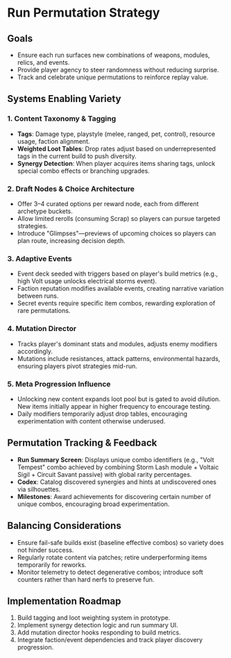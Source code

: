 # Run Permutation Strategy

## Goals
- Ensure each run surfaces new combinations of weapons, modules, relics, and events.
- Provide player agency to steer randomness without reducing surprise.
- Track and celebrate unique permutations to reinforce replay value.

## Systems Enabling Variety

### 1. Content Taxonomy & Tagging
- **Tags**: Damage type, playstyle (melee, ranged, pet, control), resource usage, faction alignment.
- **Weighted Loot Tables**: Drop rates adjust based on underrepresented tags in the current build to push diversity.
- **Synergy Detection**: When player acquires items sharing tags, unlock special combo effects or branching upgrades.

### 2. Draft Nodes & Choice Architecture
- Offer 3–4 curated options per reward node, each from different archetype buckets.
- Allow limited rerolls (consuming Scrap) so players can pursue targeted strategies.
- Introduce "Glimpses"—previews of upcoming choices so players can plan route, increasing decision depth.

### 3. Adaptive Events
- Event deck seeded with triggers based on player's build metrics (e.g., high Volt usage unlocks electrical storms event).
- Faction reputation modifies available events, creating narrative variation between runs.
- Secret events require specific item combos, rewarding exploration of rare permutations.

### 4. Mutation Director
- Tracks player's dominant stats and modules, adjusts enemy modifiers accordingly.
- Mutations include resistances, attack patterns, environmental hazards, ensuring players pivot strategies mid-run.

### 5. Meta Progression Influence
- Unlocking new content expands loot pool but is gated to avoid dilution. New items initially appear in higher frequency to encourage testing.
- Daily modifiers temporarily adjust drop tables, encouraging experimentation with content otherwise underused.

## Permutation Tracking & Feedback
- **Run Summary Screen**: Displays unique combo identifiers (e.g., "Volt Tempest" combo achieved by combining Storm Lash module + Voltaic Sigil + Circuit Savant passive) with global rarity percentages.
- **Codex**: Catalog discovered synergies and hints at undiscovered ones via silhouettes.
- **Milestones**: Award achievements for discovering certain number of unique combos, encouraging broad experimentation.

## Balancing Considerations
- Ensure fail-safe builds exist (baseline effective combos) so variety does not hinder success.
- Regularly rotate content via patches; retire underperforming items temporarily for reworks.
- Monitor telemetry to detect degenerative combos; introduce soft counters rather than hard nerfs to preserve fun.

## Implementation Roadmap
1. Build tagging and loot weighting system in prototype.
2. Implement synergy detection logic and run summary UI.
3. Add mutation director hooks responding to build metrics.
4. Integrate faction/event dependencies and track player discovery progression.
